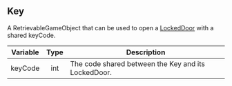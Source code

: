 ## Key

A RetrievableGameObject that can be used to open a [LockedDoor](lockeddoor.md) with a shared keyCode.

| Variable | Type | Description                                         |
|:--------:|:----:|-----------------------------------------------------|
| keyCode  | int  | The code shared between the Key and its LockedDoor. |